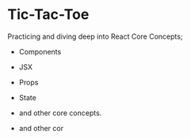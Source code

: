 # Tic-Tac-Toe

Practicing and diving deep into React Core Concepts; 
- Components
- JSX
- Props
- State
- and other core concepts.


- and other cor